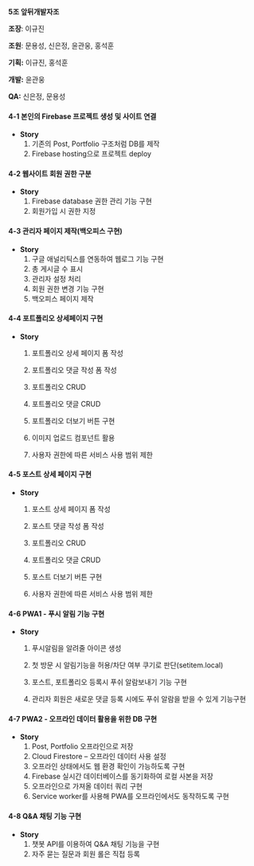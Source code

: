 **5조 앞뒤개발자조** 

**조장**: 이규진

**조원**: 문용성, 신은정, 윤관웅, 홍석훈

**기획:** 이규진, 홍석훈

**개발:** 윤관웅

**QA:** 신은정, 문용성



#### 4-1 본인의 Firebase 프로젝트 생성 및 사이트 연결

* **Story**
  1. 기존의 Post, Portfolio 구조처럼 DB를 제작
  2. Firebase hosting으로 프로젝트 deploy



#### 4-2 웹사이트 회원 권한 구분 

* **Story**
  1. Firebase database 권한 관리 기능 구현
  2. 회원가입 시 권한 지정

#### 4-3 관리자 페이지 제작(백오피스 구현)

* **Story**
  1. 구글 애널리틱스를 연동하여 웹로그 기능 구현
  2. 총 게시글 수 표시
  3. 관리자 설정 처리
  4. 회원 권한 변경 기능 구현
  5. 백오피스 페이지 제작

#### 4-4 포트폴리오 상세페이지 구현

* **Story**

  1. 포트폴리오 상세 페이지 폼 작성 

  2. 포트폴리오 댓글 작성 폼 작성 

  3. 포트폴리오 CRUD

  4. 포트폴리오 댓글 CRUD

  5. 포트폴리오 더보기 버튼 구현

  6. 이미지 업로드 컴포넌트 활용

  7. 사용자 권한에 따른 서비스 사용 범위 제한

#### 4-5 포스트 상세 페이지 구현

* **Story**

  1. 포스트 상세 페이지 폼 작성 

  2. 포스트 댓글 작성 폼 작성 

  3. 포트폴리오 CRUD

  4. 포트폴리오 댓글 CRUD

  5. 포스트 더보기 버튼 구현

  6. 사용자 권한에 따른 서비스 사용 범위 제한

#### 4-6 PWA1 - 푸시 알림 기능 구현

* **Story**

  1. 푸시알림을 알려줄 아이콘 생성
  2. 첫 방문 시 알림기능을 허용/차단 여부 쿠기로 판단(setitem.local)

  3. 포스트, 포트폴리오 등록시 푸쉬 알람보내기 기능 구현
  4. 관리자 회원은 새로운 댓글 등록 시에도 푸쉬 알람을 받을 수 있게 기능구현

#### 4-7 PWA2 - 오프라인 데이터 활용을 위한 DB 구현

* **Story**
  1.   Post, Portfolio 오프라인으로 저장
  2.   Cloud Firestore – 오프라인 데이터 사용 설정
  3.   오프라인 상태에서도 웹 환경 확인이 가능하도록 구현
  4.   Firebase 실시간 데이터베이스를 동기화하여 로컬 사본을 저장
  5.   오프라인으로 가져올 데이터 쿼리 구현
  6.   Service worker를 사용해 PWA를 오프라인에서도 동작하도록 구현

#### 4-8 Q&A 채팅 기능 구현

* **Story**
  1.   챗봇 API를 이용하여 Q&A 채팅 기능을 구현
  2.   자주 묻는 질문과 회원 롤은 직접 등록